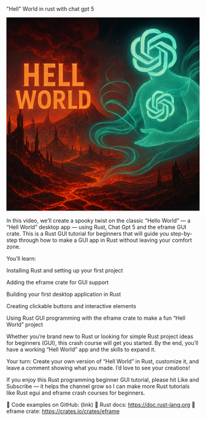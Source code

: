 "Hell" World in rust with chat gpt 5

![hell world](https://github.com/feenix100/hell_world/blob/main/hell%20world.png)


In this video, we’ll create a spooky twist on the classic “Hello World” — a “Hell World” desktop app — using Rust, Chat Gpt 5 and the eframe GUI crate. This is a Rust GUI tutorial for beginners that will guide you step-by-step through how to make a GUI app in Rust without leaving your comfort zone.

You’ll learn:

Installing Rust and setting up your first project

Adding the eframe crate for GUI support

Building your first desktop application in Rust

Creating clickable buttons and interactive elements

Using Rust GUI programming with the eframe crate to make a fun “Hell World” project

Whether you’re brand new to Rust or looking for simple Rust project ideas for beginners (GUI), this crash course will get you started. By the end, you’ll have a working “Hell World” app and the skills to expand it.

Your turn: Create your own version of “Hell World” in Rust, customize it, and leave a comment showing what you made. I’d love to see your creations!

If you enjoy this Rust programming beginner GUI tutorial, please hit Like and Subscribe — it helps the channel grow so I can make more Rust tutorials like Rust egui and eframe crash courses for beginners.

📌 Code examples on GitHub: (link)
📌 Rust docs: https://doc.rust-lang.org
📌 eframe crate: https://crates.io/crates/eframe
